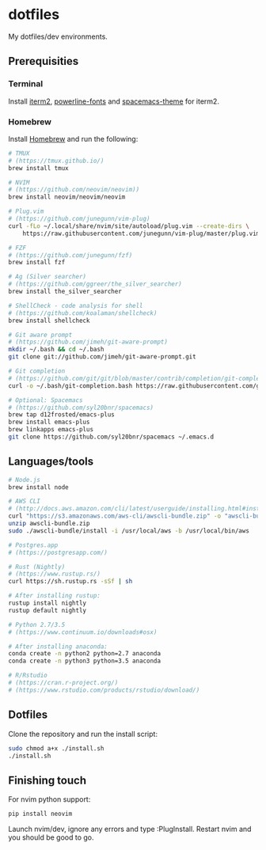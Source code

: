 # dotfiles

My dotfiles/dev environments.

## Prerequisities

### Terminal

Install [iterm2](https://www.iterm2.com/downloads.html),
[powerline-fonts](https://github.com/powerline/fonts) and
[spacemacs-theme](https://github.com/colepeters/spacemacs-theme.vim) for iterm2.

### Homebrew
Install [Homebrew](http://brew.sh/index_no.html) and run the following:

```bash
# TMUX
# (https://tmux.github.io/)
brew install tmux

# NVIM
# (https://github.com/neovim/neovim))
brew install neovim/neovim/neovim

# Plug.vim
# (https://github.com/junegunn/vim-plug)
curl -fLo ~/.local/share/nvim/site/autoload/plug.vim --create-dirs \
    https://raw.githubusercontent.com/junegunn/vim-plug/master/plug.vim

# FZF
# (https://github.com/junegunn/fzf)
brew install fzf

# Ag (Silver searcher)
# (https://github.com/ggreer/the_silver_searcher)
brew install the_silver_searcher

# ShellCheck - code analysis for shell
# (https://github.com/koalaman/shellcheck)
brew install shellcheck

# Git aware prompt
# (https://github.com/jimeh/git-aware-prompt)
mkdir ~/.bash && cd ~/.bash
git clone git://github.com/jimeh/git-aware-prompt.git

# Git completion
# (https://github.com/git/git/blob/master/contrib/completion/git-completion.bash)
curl -o ~/.bash/git-completion.bash https://raw.githubusercontent.com/git/git/master/contrib/completion/git-completion.bash

# Optional: Spacemacs
# (https://github.com/syl20bnr/spacemacs)
brew tap d12frosted/emacs-plus
brew install emacs-plus
brew linkapps emacs-plus
git clone https://github.com/syl20bnr/spacemacs ~/.emacs.d
```

## Languages/tools

```bash
# Node.js
brew install node

# AWS CLI
# (http://docs.aws.amazon.com/cli/latest/userguide/installing.html#install-bundle-other-os)
curl "https://s3.amazonaws.com/aws-cli/awscli-bundle.zip" -o "awscli-bundle.zip"
unzip awscli-bundle.zip
sudo ./awscli-bundle/install -i /usr/local/aws -b /usr/local/bin/aws

# Postgres.app
# (https://postgresapp.com/)

# Rust (Nightly)
# (https://www.rustup.rs/)
curl https://sh.rustup.rs -sSf | sh

# After installing rustup:
rustup install nightly
rustup default nightly

# Python 2.7/3.5
# (https://www.continuum.io/downloads#osx)

# After installing anaconda:
conda create -n python2 python=2.7 anaconda
conda create -n python3 python=3.5 anaconda

# R/Rstudio
# (https://cran.r-project.org/)
# (https://www.rstudio.com/products/rstudio/download/)
```

## Dotfiles

Clone the repository and run the install script:

```bash
sudo chmod a+x ./install.sh
./install.sh
```

## Finishing touch

For nvim python support:

```bash
pip install neovim
```

Launch nvim/dev, ignore any errors and type :PlugInstall. Restart nvim and you should be good to go.

